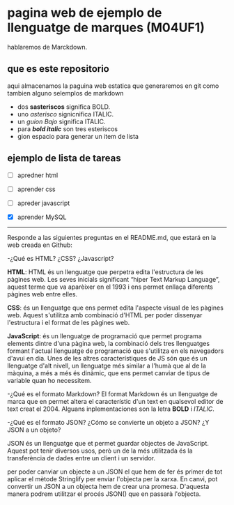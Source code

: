 # pagina web de ejemplo de llenguatge de marques (M04UF1)

hablaremos de Marckdown. 


## que es este repositorio

aqui almacenamos la paguina web estatica que generaremos en git como tambien alguno selemplos de markdown

- dos **sasteriscos** significa BOLD.
- uno *asterisco* signicnifica ITALIC.
- un _guion Bajo_ significa ITALIC.
- para ***bold italic*** son tres esteriscos
- gion espacio para generar un item de lista


## ejemplo de lista de tareas

- [ ] apredner html
- [ ] aprender css
- [ ] apreder javascript
- [x] aprender MySQL


-----------------------------------------------------------------

Responde a las siguientes preguntas en el README.md, que estará en la web creada en Github:

-¿Qué es HTML? ¿CSS? ¿Javascript?

**HTML**: HTML és un llenguatge que perpetra edita l'estructura de les pàgines web. Les seves inicials significant “hiper Text Markup Language”, aquest terme que va aparèixer en el 1993 i ens permet enllaça diferents pàgines web entre elles.

**CSS**: és un llenguatge que ens permet edita l'aspecte visual de les pàgines web. Aquest s'utilitza amb combinació d'HTML per poder dissenyar l'estructura i el format de les pàgines web. 

**JavaScript**: és un llenguatge de programació que permet programa elements dintre d'una pàgina web, la combinació dels tres llenguatges formant l'actual llenguatge de programació que s'utilitza en els navegadors d'avui en dia. Unes de les altres característiques de JS són que és un llenguatge d'alt nivell, un llenguatge més similar a l'humà que al de la màquina, a més a més és dinàmic, que ens permet canviar de tipus de variable quan ho necessitem. 


-¿Qué es el formato Markdown?
El format Markdown és un llenguatge de marca que en permet altera el característic d'un text en qualsevol editor de text creat el 2004. Alguans inplementaciones son la letra **BOLD** i *ITALIC*.

-¿Qué es el formato JSON? ¿Cómo se convierte un objeto a JSON? ¿Y JSON a un objeto?

JSON és un llenguatge que et permet guardar objectes de JavaScript. Aquest pot tenir diversos usos, però un de la més utilitzada és la transferència de dades entre un client i un servidor.

per poder canviar un objecte a un JSON el que hem de fer és primer de tot aplicar el mètode Stringlify per enviar l'objecta per la xarxa. En canvi, pot convertir un JSON a un objecta hem de crear una promesa. D'aquesta manera podrem utilitzar el procés JSON() que en passarà l'objecta. 
